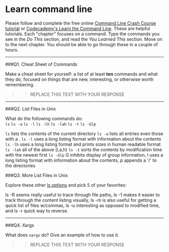 # Learn command line

Please follow and complete the free online [Command Line Crash Course
tutorial](https://web.archive.org/web/20160708171659/http://cli.learncodethehardway.org/book/) or [Codecademy's Learn the Command Line](https://www.codecademy.com/learn/learn-the-command-line). These are helpful tutorials. Each "chapter" focuses on a command. Type the commands you see in the _Do This_ section, and read the _You Learned This_ section. Move on to the next chapter. You should be able to go through these in a couple of hours.

---

###Q1.  Cheat Sheet of Commands  

Make a cheat sheet for yourself: a list of at least **ten** commands and what they do, focused on things that are new, interesting, or otherwise worth remembering.

> > REPLACE THIS TEXT WITH YOUR RESPONSE

---

###Q2.  List Files in Unix   

What do the following commands do:  
`ls` 
`ls -a` 
`ls -l` 
`ls -lh` 
`ls -lah`
`ls -t` 
`ls -Glp` 

`ls`  lists the contents of the current directory
`ls -a`  lists all entries even those with a .
`ls -l`  uses a long listing format with information about the contents
`ls -lh`  uses a long listing format and prints sizes in human readable format
`ls -lah`  all of the above (l,a,h)
`ls -t`  sorts the contents by modification time with the newest first
`ls -Glp`  G inhibits display of group information, l uses a long listing format with information about the contents, p appends a '/' to the directories

###Q3.  More List Files in Unix  

Explore these other [ls options](http://www.techonthenet.com/unix/basic/ls.php) and pick 5 of your favorites:

ls -R seems really useful to trace through file paths, ls -1 makes it easier to track through the content listing visually, ls -m is also useful for getting a quick list of files w/commas, ls -u interesting as opposed to modified time, and ls -r quick way to reverse.

---

###Q4.  Xargs   

What does `xargs` do? Give an example of how to use it.

> > REPLACE THIS TEXT WITH YOUR RESPONSE

 

